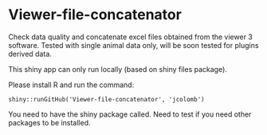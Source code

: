 # Viewer-file-concatenator
Check data quality and concatenate excel files obtained from the viewer 3 software.
Tested with single animal data only, will be soon tested for plugins derived data.

This shiny app can only run locally (based on shiny files package).
 
Please install R and run the command:

    shiny::runGitHub('Viewer-file-concatenator', 'jcolomb') 

You need to have the shiny package called.
Need to test if you need other packages to be installed.

